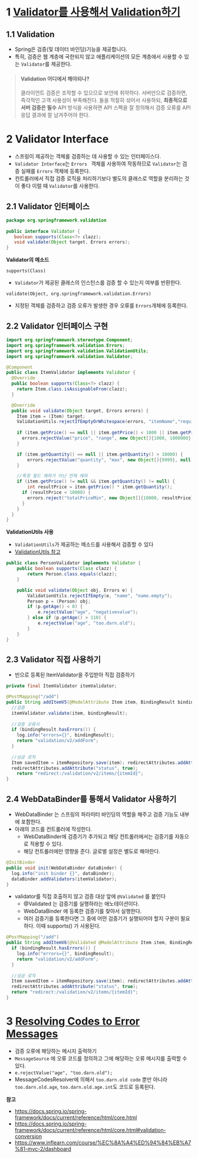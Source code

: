 #  1 [Validator를 사용해서 Validation하기](https://docs.spring.io/spring-framework/docs/current/reference/html/core.html#validator)



## 1.1 Validation

* Spring은 검증(및 데이터 바인딩)기능을 제공합니다. 
* 특히, 검증은 웹 계층에 국한되지 않고 애플리케이션의 모든 계층에서 사용할 수 있는 `Validator`를 제공한다.

>   #### Validation 어디에서 해야되나?
>
>   클라이언트 검증은 조작할 수 있으므로 보안에 취약하다. 서버만으로 검증하면, 즉각적인 고객 사용성이 부족해진다. 둘을 적절히 섞어서 사용하되, **최종적으로 서버 검증은 필수** API 방식을 사용하면 API 스펙을 잘 정의해서 검증 오류를 API 응답 결과에 잘 남겨주어야 한다.



# 2 Validator Interface

* 스프링이 제공하는 객체를 검증하는 데 사용할 수 있는 인터페이스다.
* `Validator Interface`는 `Errors ` 객체를 사용하여 작동하므로 `Validator`는 검증 실패를 `Errors` 객체에 등록한다.
* 컨트롤러에서 직접 검증 로직을 처리하기보다 별도의 클래스로 역할을 분리하는 것이 좋다 이럴 때 `Validator`를 사용한다.



## 2.1 Validator 인터페이스

```java
package org.springframework.validation
    
public interface Validator {
   boolean supports(Class<?> clazz);
   void validate(Object target, Errors errors);
}
```

**Validator의 메소드**

`supports(Class)`

-   `Validator`가 제공된 클래스의 인스턴스를 검증 할 수 있는지 여부를 반환한다.

`validate(Object, org.springframework.validation.Errors)`

-  지정된 객체를 검증하고 검증 오류가 발생한 경우 오류를 `Errors`개체에 등록한다.



## 2.2 Validator 인터페이스 구현

```java
import org.springframework.stereotype.Component;
import org.springframework.validation.Errors;
import org.springframework.validation.ValidationUtils;
import org.springframework.validation.Validator;

@Component
public class ItemValidator implements Validator {
  @Override
  public boolean supports(Class<?> clazz) {
    return Item.class.isAssignableFrom(clazz);
  }

  @Override
  public void validate(Object target, Errors errors) {
    Item item = (Item) target;
    ValidationUtils.rejectIfEmptyOrWhitespace(errors, "itemName","required");
    
    if (item.getPrice() == null || item.getPrice() < 1000 || item.getPrice() > 1000000) {
      errors.rejectValue("price", "range", new Object[]{1000, 1000000},
    }

    if (item.getQuantity() == null || item.getQuantity() > 10000) {
    	errors.rejectValue("quantity", "max", new Object[]{9999}, null);
    }

    //특정 필드 예외가 아닌 전체 예외
    if (item.getPrice() != null && item.getQuantity() != null) {
    	int resultPrice = item.getPrice() * item.getQuantity();
      if (resultPrice < 10000) {
      	errors.reject("totalPriceMin", new Object[]{10000, resultPrice}, null);
      }                   
    }                       
  }
}
```



**ValidationUtils 사용**

* `ValidationUtils`가 제공하는 메소드를 사용해서 검증할 수 있다
* [ValidationUtils 참고](https://docs.spring.io/spring-framework/docs/5.3.15/javadoc-api/org/springframework/validation/ValidationUtils.html)

```java
public class PersonValidator implements Validator {
    public boolean supports(Class clazz) {
        return Person.class.equals(clazz);
    }

    public void validate(Object obj, Errors e) {
        ValidationUtils.rejectIfEmpty(e, "name", "name.empty");
        Person p = (Person) obj;
        if (p.getAge() < 0) {
            e.rejectValue("age", "negativevalue");
        } else if (p.getAge() > 110) {
            e.rejectValue("age", "too.darn.old");
        }
    }
}
```





## 2.3 Validator 직접 사용하기

* 빈으로 등록된 ItemValidator을 주입받아 직접 검증하기

```java
private final ItemValidator itemValidator;

@PostMapping("/add")
public String addItemV5(@ModelAttribute Item item, BindingResult bindingResult,RedirectAttributes redirectAttributes) {
  //검증
  itemValidator.validate(item, bindingResult);
  
  //검증 오류시
  if (bindingResult.hasErrors()) {
    log.info("errors={}", bindingResult);
    return "validation/v2/addForm";
  }
  
  //성공 로직
  Item savedItem = itemRepository.save(item); redirectAttributes.addAttribute("itemId", savedItem.getId());
  redirectAttributes.addAttribute("status", true);
 	return "redirect:/validation/v2/items/{itemId}";
}
```



## 2.4 WebDataBinder를 통해서 Validator 사용하기

* WebDataBinder 는 스프링의 파라미터 바인딩의 역할을 해주고 검증 기능도 내부에 포함한다.
* 아래의 코드를 컨트롤러에 작성한다.
  * WebDataBinder에 검증기가 추가되고 해당 컨트롤러에서는 검증기를 자동으로 적용할 수 있다.
  * 해당 컨트롤러에만 영향을 준다. 글로벌 설정은 별도로 해야한다.

```java
@InitBinder
public void init(WebDataBinder dataBinder) {
  log.info("init binder {}", dataBinder);
  dataBinder.addValidators(itemValidator);
}
```

* validator를 직접 호출하지 않고 검증 대상 앞에 `@Validated` 를 붙인다
  * @Validated 는 검증기를 실행하라는 애노테이션이다.
  * WebDataBinder 에 등록한 검증기를 찾아서 실행한다. 
  * 여러 검증기를 등록한다면 그 중에 어떤 검증기가 실행되어야 할지 구분이 필요하다. 이때 supports() 가 사용된다.

```java
@PostMapping("/add")
public String addItemV6(@Validated @ModelAttribute Item item, BindingResult bindingResult,RedirectAttributes redirectAttributes){
  if (bindingResult.hasErrors()) {
    log.info("errors={}", bindingResult);
    return "validation/v2/addForm";
  }
  
  //성공 로직
  Item savedItem = itemRepository.save(item); redirectAttributes.addAttribute("itemId", savedItem.getId()); 
  redirectAttributes.addAttribute("status", true);
  return "redirect:/validation/v2/items/{itemId}";
}
```



# 3 [Resolving Codes to Error Messages](https://docs.spring.io/spring-framework/docs/current/reference/html/core.html#validation-conversion)

* 검증 오류에 해당하는 메시지 출력하기
* `MessageSource` 에 오류 코드를 정의하고 그에 해당하는 오류 메시지를 출력할 수 있다.
*  `e.rejectValue("age", "too.darn.old");`
  * MessageCodesResolver에 의해서 `too.darn.old code` 뿐만 아니라 `too.darn.old.age`,  `too.darn.old.age.int`도 코드로 등록된다.



**참고**

* https://docs.spring.io/spring-framework/docs/current/reference/html/core.html
* https://docs.spring.io/spring-framework/docs/current/reference/html/core.html#validation-conversion
* https://www.inflearn.com/course/%EC%8A%A4%ED%94%84%EB%A7%81-mvc-2/dashboard